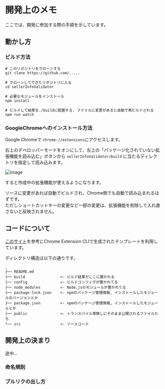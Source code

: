 # 開発上のメモ
ここでは、開発に参加する際の手順を示しています。

## 動かし方

### ビルド方法
```
# このリポジトリをクローンする
git clone https://github.com/.....

# クローンしてできたリポジトリに入る
cd sellerInfoValidator

# 必要なモジュールをインストール
npm install

# ビルドして結果を./buildに配置する. ファイルに変更があると自動で再ビルドされる
npm run watch
```

### GoogleChromeへのインストール方法
Google Chromeで `chrome://extensions`にアクセスします。  

右上のデベロッパーモードをオンにして、左上の「パッケージ化されていない拡張機能を読み込む」ボタンから `sellerInfoValidator/build` に当たるディレクトリを指定して読み込みます。

![image](https://user-images.githubusercontent.com/24310557/94279208-c4c27400-ff86-11ea-9585-485b6f212c99.png)


すると作成中の拡張機能が使えるようになります。

ソースに変更があれば自動でビルドされ、Chrome側でも自動で読み込まれるはずです。  
ただしショートカットキーの変更など一部の変更は、拡張機能を削除して入れ直さないと反映されません。

## コードについて
[このサイト](https://itnews.org/news_contents/product-chrome-extension-cli)を参考にChrome Extension CLIで生成されたテンプレートを利用しています。

ディレクトリ構造は以下の通りです。

```
.
├── README.md
├── build                <- ビルド結果がここに置かれる
├── config               <- ビルドコンフィグが置かれてる
├── node_modules         <- Node.jsのモジュールが置かれてる
├── package-lock.json    <- npmのパッケージ管理情報, インストールしたモジュールのバージョンとか
├── package.json         <- npmのパッケージ管理情報, インストールしたモジュールとか
├── public               <- トランスパイル等無しにそのまま公開されるファイルたち
└── src                  <- ソースコード
```

## 開発上の決まり
途中...
### 命名規則
### プルリクの出し方





